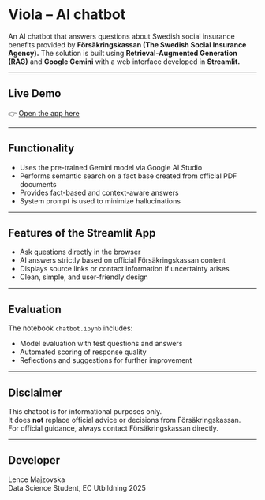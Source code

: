 # Viola – AI chatbot 

An AI chatbot that answers questions about Swedish social insurance benefits provided by **Försäkringskassan (The Swedish Social Insurance Agency).**
The solution is built using **Retrieval-Augmented Generation (RAG)** and **Google Gemini** with a web interface developed in **Streamlit.**

---

## Live Demo

👉 [Open the app here](https://chatbot-viola.streamlit.app)

---

## Functionality

- Uses the pre-trained Gemini model via Google AI Studio
- Performs semantic search on a fact base created from official PDF documents
- Provides fact-based and context-aware answers
- System prompt is used to minimize hallucinations

---

## Features of the Streamlit App

- Ask questions directly in the browser
- AI answers strictly based on official Försäkringskassan content
- Displays source links or contact information if uncertainty arises
- Clean, simple, and user-friendly design

---

## Evaluation

The notebook `chatbot.ipynb` includes:

- Model evaluation with test questions and answers
- Automated scoring of response quality
- Reflections and suggestions for further improvement

---

## Disclaimer

This chatbot is for informational purposes only.  
It does **not** replace official advice or decisions from Försäkringskassan.  
For official guidance, always contact Försäkringskassan directly.

---

## Developer

Lence Majzovska  
Data Science Student, EC Utbildning 2025
